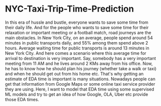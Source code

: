 # NYC-Taxi-Trip-Time-Prediction

In this era of hussle and bustle, everyone wants to save some time from their daily life. And for the people who wants to save some time for their relaxation or important meeting or a football match, road journeys are the main obstacles. In New York City, on an average, people spend around 54 minutes in public transports daily, and 55% among them spend above 2 hours. Average waiting time for public transports is around 13 minutes in New York City.
And here comes a scenario where this average time for arrival to destination is very important. Say, somebody has a very important meeting from 11 AM and he lives around 2 KMs away from his office. Now, he has to know how he should plan his journey (whether take a walk or taxi) and when he should get out from his home etc. That's why getting an estimate of EDA time is important is many situations.
 Nowadays people can get that information from Google Maps or some online taxi service provider they are using.
 Here, I want to model that EDA time using some supervised ML models and try to get an idea of how Google, OLA, Uber etc provide those EDA times.
